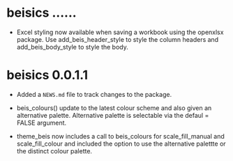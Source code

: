 # beisics ......
* Excel styling now available when saving a workbook using the openxlsx package. Use add_beis_header_style to style the column headers and add_beis_body_style to style the body.

# beisics 0.0.1.1

* Added a `NEWS.md` file to track changes to the package.

* beis_colours() update to the latest colour scheme and also given an alternative palette. Alternative palette is selectable via the defaul = FALSE argument.

* theme_beis now includes a call to beis_colours for scale_fill_manual and scale_fill_colour and included the option to use the alternative palettte or the distinct colour palette.

